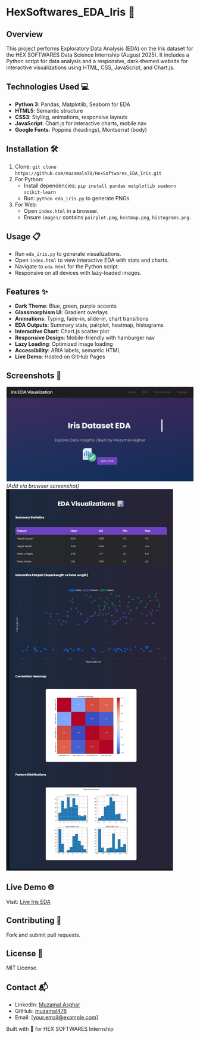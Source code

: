 # HexSoftwares_EDA_Iris 🌟

## Overview
This project performs Exploratory Data Analysis (EDA) on the Iris dataset for the HEX SOFTWARES Data Science Internship (August 2025). It includes a Python script for data analysis and a responsive, dark-themed website for interactive visualizations using HTML, CSS, JavaScript, and Chart.js.

## Technologies Used 💻
- **Python 3**: Pandas, Matplotlib, Seaborn for EDA
- **HTML5**: Semantic structure
- **CSS3**: Styling, animations, responsive layouts
- **JavaScript**: Chart.js for interactive charts, mobile nav
- **Google Fonts**: Poppins (headings), Montserrat (body)

## Installation 🛠️
1. Clone: `git clone https://github.com/muzamal478/HexSoftwares_EDA_Iris.git`
2. For Python:
   - Install dependencies: `pip install pandas matplotlib seaborn scikit-learn`
   - Run: `python eda_iris.py` to generate PNGs
3. For Web:
   - Open `index.html` in a browser.
   - Ensure `images/` contains `pairplot.png`, `heatmap.png`, `histograms.png`.

## Usage 📋
- Run `eda_iris.py` to generate visualizations.
- Open `index.html` to view interactive EDA with stats and charts.
- Navigate to `eda.html` for the Python script.
- Responsive on all devices with lazy-loaded images.

## Features ✨
- **Dark Theme**: Blue, green, purple accents
- **Glassmorphism UI**: Gradient overlays
- **Animations**: Typing, fade-in, slide-in, chart transitions
- **EDA Outputs**: Summary stats, pairplot, heatmap, histograms
- **Interactive Chart**: Chart.js scatter plot
- **Responsive Design**: Mobile-friendly with hamburger nav
- **Lazy Loading**: Optimized image loading
- **Accessibility**: ARIA labels, semantic HTML
- **Live Demo**: Hosted on GitHub Pages

## Screenshots 📸
![Hero Section](images/screenshot-hero.jpg) *(Add via browser screenshot)*  
![EDA Visualizations](images/screenshot-eda.jpg)

## Live Demo 🌐
Visit: [Live Iris EDA](https://muzamal478.github.io/HexSoftwares_EDA_Iris)

## Contributing 🤝
Fork and submit pull requests.

## License 📜
MIT License.

## Contact 📬
- LinkedIn: [Muzamal Asghar](https://www.linkedin.com/in/muzamalasgharofficial/)
- GitHub: [muzamal478](https://github.com/muzamal478)
- Email: [your.email@example.com]

Built with 💙 for HEX SOFTWARES Internship